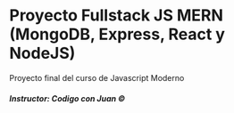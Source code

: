 # Proyecto Fullstack JS MERN (MongoDB, Express, React y NodeJS)

Proyecto final del curso de Javascript Moderno
##### Instructor: Codigo con Juan ©